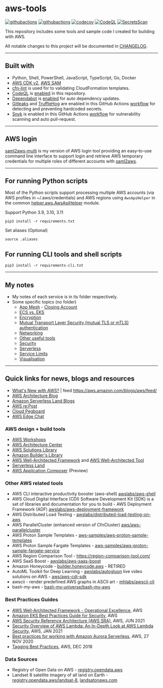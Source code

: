 # aws-tools

[![githubactions](https://github.com/kyhau/aws-tools/actions/workflows/build-test-common-helper.yaml/badge.svg)](https://github.com/kyhau/aws-tools/actions/workflows/build-test-common-helper.yaml)
[![githubactions](https://github.com/kyhau/aws-tools/actions/workflows/lint.yaml/badge.svg)](https://github.com/kyhau/aws-tools/actions/workflows/lint.yaml)
[![codecov](https://codecov.io/gh/kyhau/aws-tools/branch/main/graph/badge.svg)](https://codecov.io/gh/kyhau/aws-tools)
[![CodeQL](https://github.com/kyhau/aws-tools/actions/workflows/codeql-analysis.yml/badge.svg)](https://github.com/kyhau/aws-tools/actions/workflows/codeql-analysis.yml)
[![SecretsScan](https://github.com/kyhau/aws-tools/actions/workflows/secrets-scan.yml/badge.svg)](https://github.com/kyhau/aws-tools/actions/workflows/secrets-scan.yml)

This repository includes some tools and sample code I created for building with AWS.

All notable changes to this project will be documented in [CHANGELOG](./CHANGELOG.md).

---
## Built with
- Python, Shell, PowerShell, JavaScript, TypeScript, Go, Docker
- [AWS CDK v2](https://docs.aws.amazon.com/cdk/v2/guide/home.html), [AWS SAM](https://aws.amazon.com/serverless/sam/)
- [cfn-lint](https://github.com/aws-cloudformation/cfn-lint) is used for to validating CloudFormation templates.
- [CodeQL](https://codeql.github.com) is [enabled](.github/workflows/codeql-analysis.yml) in this repository.
- [Dependabot](https://docs.github.com/en/code-security/dependabot/dependabot-version-updates) is [enabled](.github/dependabot.yml) for auto dependency updates.
- [Gitleaks](https://github.com/gitleaks/gitleaks) and [TruffleHog](https://github.com/trufflesecurity/trufflehog) are enabled in this GitHub Actions [workflow](.github/workflows/secrets-scan.yml) for detecting and preventing hardcoded secrets.
- [Snyk](https://github.com/snyk/actions) is enabled in this GitHub Actions [workflow](.github/workflows/build-test-common-helper.yaml) for vulnerability scanning and auto pull-request.

---
## AWS login

[saml2aws-multi](https://github.com/kyhau/saml2aws-multi) is my version of AWS login tool providing an easy-to-use command line interface to support login and retrieve AWS temporary credentials for multiple roles of different accounts with [saml2aws](https://github.com/Versent/saml2aws).

---
## For running Python scripts

Most of the Python scripts support processing multiple AWS accounts (via AWS profiles in ~/.aws/credentials) and AWS regions using `AwsApiHelper` in the common [helper.aws.AwsApiHelper](./_common/helper/aws.py) module.


Support Python 3.9, 3.10, 3.11
```
pip3 install -r requirements.txt
```
Set aliases (Optional)

```
source .aliases
```

## For running CLI tools and shell scripts

```
pip3 install -r requirements-cli.txt
```

---
## My notes
- My notes of each service is in its folder respectively.
- Some specific topics (no folder)
    - [App Mesh](./AppMesh.md)    - [Closing Account](./Others/ClosingAccount.md)
    - [ECS vs. EKS](./ECS-vs-EKS.md)
    - [Encryption](./Others/Encryption.md)
    - [Mutual Transport Layer Security (mutual TLS or mTLS) authentication](./Security.md)
    - [Networking](./Networking/)
    - [Other useful tools](./_Others/)
    - [Security](./Security.md)
    - [Serverless](./Serverless.md)
    - [Service Limits](./Others/ServiceLimits.md)
    - [Visualisation](https://github.com/kyhau/aws-resource-visualisation/)

---
## Quick links for news, blogs and resources

- [What's New with AWS?](https://aws.amazon.com/new/?nc2=h_ql_exm&whats-new-content-all.sort-by=item.additionalFields.postDateTime&whats-new-content-all.sort-order=desc&wn-featured-announcements.sort-by=item.additionalFields.numericSort&wn-featured-announcements.sort-order=asc) | feed https://aws.amazon.com/blogs/aws/feed/
- [AWS Architecture Blog](https://aws.amazon.com/blogs/architecture)
- [Amazon Serverless Land Blogs](https://serverlessland.com/blog)
- [AWS re:Post](https://repost.aws/)
- [Cloud Pegboard](https://cloudpegboard.com/detail.html)
- [AWS Edge Chat](https://soundcloud.com/awsedgechat)

### AWS design + build tools

- [AWS Workshops](https://workshops.aws/)
- [AWS Architecture Center](https://aws.amazon.com/architecture/?cards-all.sort-by=item.additionalFields.sortDate&cards-all.sort-order=desc&awsf.content-type=*all&awsf.methodology=*all&awsf.tech-category=*all&awsf.industries=*all&awsf.business-category=*all)
- [AWS Solutions Library](https://aws.amazon.com/solutions/)
- [Amazon Builder's Library](https://aws.amazon.com/builders-library)
- [AWS Well-Architected Framework](https://docs.aws.amazon.com/wellarchitected/latest/framework/welcome.html) and [AWS Well-Architected Tool](https://docs.aws.amazon.com/wellarchitected/latest/userguide/intro.html)
- [Serverless Land](https://serverlessland.com/)
- [AWS Application Composer](https://aws.amazon.com/application-composer/) (Preview)

### Other AWS related tools

- AWS CLI interactive productivity booster (aws-shell) [awslabs/aws-shell](https://github.com/awslabs/aws-shell)
- AWS Cloud Digital Interface (CDI) Software Development Kit (SDK) is a set of libraries and documentation for you to build - AWS Deployment Framework (ADF) [awslabs/aws-deployment-framework](https://github.com/awslabs/aws-deployment-framework)
- AWS Distributed Load Testing - [awslabs/distributed-load-testing-on-aws](https://github.com/awslabs/distributed-load-testing-on-aws)
- AWS ParallelCluster (enhanced version of CfnCluster) [aws/aws-parallelcluster](https://github.com/aws/aws-parallelcluster)
- AWS Proton Sample Templates - [aws-samples/aws-proton-sample-templates](https://github.com/aws-samples/aws-proton-sample-templates)
- AWS Proton Sample Fargate Templates - [aws-samples/aws-proton-sample-fargate-service](https://github.com/aws-samples/aws-proton-sample-fargate-service)
- AWS Region Comparison Tool - https://region-comparison-tool.com/
- AWS SaaS Boost - [awslabs/aws-saas-boost](https://github.com/awslabs/aws-saas-boost)
- Amazon Honeycode - [builder.honeycode.aws](https://builder.honeycode.aws/) - RETIRED
- AutoML Toolkit for Deep Learning - [awslabs/autogluon](https://github.com/awslabs/autogluon)
live video solutions on AWS - [aws/aws-cdi-sdk](https://github.com/aws/aws-cdi-sdk)
- awscii - render predefined AWS graphs in ASCII art - [mhlabs/awscii-cli](https://github.com/mhlabs/awscii-cli)
- bash-my-aws - [bash-my-universe/bash-my-aws](https://github.com/bash-my-universe/bash-my-aws.git)

### Best Practices Guides

- [AWS Well-Architected Framework - Operational Excellence](https://wa.aws.amazon.com/wat.pillar.operationalExcellence.en.html), AWS
- [Amazon EKS Best Practices Guide for Security](https://aws.github.io/aws-eks-best-practices/), AWS
- [AWS Security Reference Architecture (AWS SRA)](https://d1.awsstatic.com/APG/aws-security-reference-architecture.pdf), AWS, JUN 2021
- [Security Overview of AWS Lambda: An In-Depth Look at AWS Lambda Security](https://d1.awsstatic.com/whitepapers/Overview-AWS-Lambda-Security.pdf), AWS, JAN 2021
- [Best practices for working with Amazon Aurora Serverless](https://aws.amazon.com/blogs/database/best-practices-for-working-with-amazon-aurora-serverless/), AWS, 27 NOV 2020
- [Tagging Best Practices](https://d1.awsstatic.com/whitepapers/aws-tagging-best-practices.pdf), AWS, DEC 2018

### Data Sources

- Registry of Open Data on AWS - [registry.opendata.aws](https://registry.opendata.aws/)
- Landset 8 satellite imagery of all land on Earth - [registry.opendata.aws/landsat-8](https://registry.opendata.aws/landsat-8/), [landsatonaws.com](https://landsatonaws.com/)
